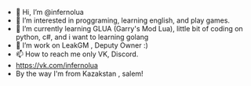 - 👋 Hi, I’m @infernolua
- 👀 I’m interested in proggraming, learning english, and play games.
- 🌱 I’m currently learning GLUA (Garry's Mod Lua), little bit of coding on python, c#, and i want to learning golang
- 💞️ I’m work on LeakGM , Deputy Owner :)
- 📫 How to reach me only VK, Discord. 
- https://vk.com/infernolua
- By the way I'm from Kazakstan , salem!

<!---
infernolua/infernolua is a ✨ special ✨ repository because its `README.md` (this file) appears on your GitHub profile.
You can click the Preview link to take a look at your changes.
--->

